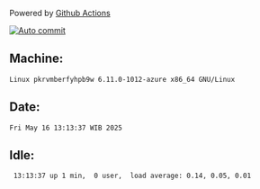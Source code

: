 Powered by [Github Actions](https://github.com/features/actions)

[![Auto commit](https://github.com/hiage/workstation/workflows/Auto%20commit/badge.svg)](https://github.com/hiage/workstation/actions?query=workflow%3A%22Auto+commit%22)

## Machine:
```
Linux pkrvmberfyhpb9w 6.11.0-1012-azure x86_64 GNU/Linux
```
## Date:
```
Fri May 16 13:13:37 WIB 2025
```
## Idle:
```
 13:13:37 up 1 min,  0 user,  load average: 0.14, 0.05, 0.01
```
